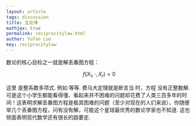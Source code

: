 ```yaml
---
layout: article
tags: discussion
title: 互反律
mathjax: true
permalink: reciprocitylaw.html
author: Yufan Luo
key: reciprocitylaw
---
```

数论的核心目标之一就是解丢番图方程：

$$ f(X_{1},\cdot,X_{r})=0 $$

这里  是整系数多项式. 例如   等等. 费马大定理就是断言当  时，方程 
没有正整数解. 可是这个小学生都能看得懂、看起来并不困难的问题却花费了人类三百多年的时间！这表明求解丢番图方程是极其困难的问题（至少对现在的人们来说），你随便举几个丢番图方程，问有没有解，可能这个星球最优秀的数论学家也不知道. 这也侧面表明现代数学还有很长的路要走.
